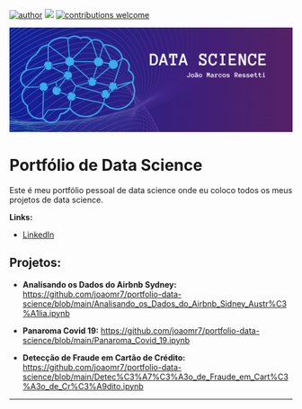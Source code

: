[![author](https://img.shields.io/badge/author-joaomr7-red.svg)](https://github.com/joaomr7) 
[![](https://img.shields.io/badge/python-3.7+-blue.svg)](https://www.python.org/downloads/release/python-365/)
[![contributions welcome](https://img.shields.io/badge/contributions-welcome-brightgreen.svg?style=flat)](https://github.com/carlosfab/data_science/issues)

<p align="center">
  <img src="banner.png">
</p>

# Portfólio de Data Science

Este é meu portfólio pessoal de data science onde eu coloco todos os meus projetos de data science.

**Links:**
* [LinkedIn](https://www.linkedin.com/in/jo%C3%A3o-marcos-ressetti/)

## Projetos:

* **Analisando os Dados do Airbnb Sydney:** https://github.com/joaomr7/portfolio-data-science/blob/main/Analisando_os_Dados_do_Airbnb_Sidney_Austr%C3%A1lia.ipynb

* **Panaroma Covid 19:** https://github.com/joaomr7/portfolio-data-science/blob/main/Panaroma_Covid_19.ipynb

* **Detecção de Fraude em Cartão de Crédito:** https://github.com/joaomr7/portfolio-data-science/blob/main/Detec%C3%A7%C3%A3o_de_Fraude_em_Cart%C3%A3o_de_Cr%C3%A9dito.ipynb

---



